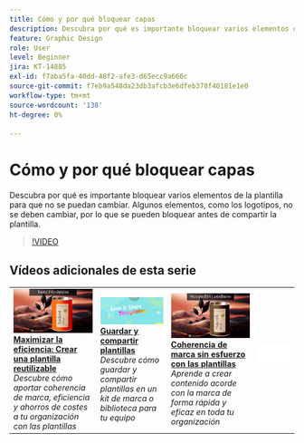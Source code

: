 ```yaml
---
title: Cómo y por qué bloquear capas
description: Descubra por qué es importante bloquear varios elementos de la plantilla para que no se puedan cambiar
feature: Graphic Design
role: User
level: Beginner
jira: KT-14885
exl-id: f7aba5fa-40dd-48f2-afe3-d65ecc9a666c
source-git-commit: f7eb9a548da23db3afcb3e6dfeb378f40181e1e0
workflow-type: tm+mt
source-wordcount: '138'
ht-degree: 0%

---
```


# Cómo y por qué bloquear capas

Descubra por qué es importante bloquear varios elementos de la plantilla para que no se puedan cambiar. Algunos elementos, como los logotipos, no se deben cambiar, por lo que se pueden bloquear antes de compartir la plantilla.

>[!VIDEO](https://video.tv.adobe.com/v/3427095?quality=12&learn=on&hidetitle=true)

## Vídeos adicionales de esta serie

<table style="table-layout:fixed">
<tr>
   <td>
         <a href="create-templates.md">
            <img alt="Maximizar la eficiencia: Cree una plantilla reutilizable" src="assets/create-template.png" />
         </a>
         <div>
         <a href="create-templates.md"><strong>Maximizar la eficiencia: Crear una plantilla reutilizable</strong></a>
         </div>
         <em>Descubre cómo aportar coherencia de marca, eficiencia y ahorros de costes a tu organización con las plantillas</em>
         <br>
   </td>
   <td>
         <a href="share-templates.md">
            <img alt="Guardar y compartir plantillas" src="assets/share-templates.png" />
         </a>
         <div>
         <a href="share-templates.md"><strong>Guardar y compartir plantillas</strong></a>
         </div>
         <em>Descubre cómo guardar y compartir plantillas en un kit de marca o biblioteca para tu equipo</em>
         <br>
   </td>
   <td>
         <a href="use-templates.md">
            <img alt="Coherencia de marca sin esfuerzo con plantillas" src="assets/use-templates.png" />
         </a>
         <div>
         <a href="use-templates.md"><strong>Coherencia de marca sin esfuerzo con las plantillas</strong></a>
         </div>
         <em>Aprende a crear contenido acorde con la marca de forma rápida y eficaz en toda tu organización</em>
         <br>
   </td>
   <td>
      <img alt="Separador" src="../assets/Whitespacer.png" />
      <div>
      <br>
   </td>
</tr>
</table>
